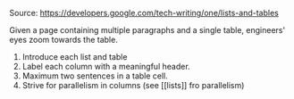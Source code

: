 Source: https://developers.google.com/tech-writing/one/lists-and-tables

Given a page containing multiple paragraphs and a single table, engineers' eyes zoom towards the table.

1. Introduce each list and table
2. Label each column with a meaningful header.
3. Maximum two sentences in a table cell.
4. Strive for parallelism in columns (see [[lists]] fro parallelism)
